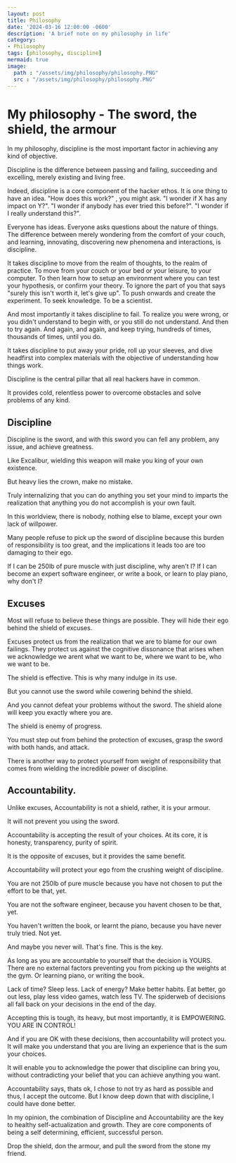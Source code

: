 ```yaml
---
layout: post
title: Philosophy
date: '2024-03-16 12:00:00 -0600'
description: 'A brief note on my philosophy in life'
category:
- Philosophy
tags: [philosophy, discipline]
mermaid: true
image:
  path : "/assets/img/philosophy/philosophy.PNG"
  src : "/assets/img/philosophy/philosophy.PNG"
---
```


# My philosophy - The sword, the shield, the armour

In my philosophy, discipline is the most important factor in achieving any kind of objective.

Discipline is the difference between passing and failing, succeeding and excelling, merely existing and living free. 

Indeed, discipline is a core component of the hacker ethos. It is one thing to have an idea. "How does this work?" , you might ask. "I wonder if X has any impact on Y?". "I wonder if anybody has ever tried this before?". "I wonder if I really understand this?".

Everyone has ideas. Everyone asks questions about the nature of things. The difference between merely wondering from the comfort of your couch, and learning, innovating, discovering new phenomena and interactions, is discipline.

It takes discipline to move from the realm of thoughts, to the realm of practice. To move from your couch or your bed or your leisure, to your computer. To then learn how to setup an environment where you can test your hypothesis, or confirm your theory. To ignore the part of you that says "surely this isn't worth it, let's give up". To push onwards and create the experiment. To seek knowledge. To be a scientist. 

And most importantly it takes discipline to fail. To realize you were wrong, or you didn't understand to begin with, or you still do not understand. And then to try again. And again, and again, and keep trying, hundreds of times, thousands of times, until you do.

It takes discipline to put away your pride, roll up your sleeves, and dive headfirst into complex materials with the objective of understanding how things work. 

Discipline is the central pillar that all real hackers have in common.

It provides cold, relentless power to overcome obstacles and solve problems of any kind.

## Discipline

Discipline is the sword, and with this sword you can fell any problem, any issue, and achieve greatness.

Like Excalibur, wielding this weapon will make you king of your own existence.

But heavy lies the crown, make no mistake.

Truly internalizing that you can do anything you set your mind to imparts the realization that anything you do not accomplish is your own fault.

In this worldview, there is nobody, nothing else to blame, except your own lack of willpower.

Many people refuse to pick up the sword of discipline because this burden of responsibility is too great, and the implications it leads too are too damaging to their ego.

If I can be 250lb of pure muscle with just discipline, why aren't I? If I can become an expert software engineer, or write a book, or learn to play piano, why don't I? 

## Excuses

Most will refuse to believe these things are possible. They will hide their ego behind the shield of excuses. 

Excuses protect us from the realization that we are to blame for our own failings. They protect us against the cognitive dissonance that arises when we acknowledge we arent what we want to be, where we want to be, who we want to be.

The shield is effective. This is why many indulge in its use. 

But you cannot use the sword while cowering behind the shield.

And you cannot defeat your problems without the sword. The shield alone will keep you exactly where you are.

The shield is enemy of progress. 

You must step out from behind the protection of excuses, grasp the sword with both hands, and attack. 

There is another way to protect yourself from weight of responsibility that comes from wielding the incredible power of discipline.

## Accountability. 

Unlike excuses, Accountability is not a shield, rather, it is your armour. 

It will not prevent you using the sword.

Accountability is accepting the result of your choices. At its core, it is honesty, transparency, purity of spirit.

It is the opposite of excuses, but it provides the same benefit.

Accountability will protect your ego from the crushing weight of discipline. 

You are not 250lb of pure muscle because you have not chosen to put the effort to be that, yet. 

You are not the software engineer, because you havent chosen to be that, yet.

You haven't written the book, or learnt the piano, because you have never truly tried. Not yet. 

And maybe you never will. That's fine. This is the key.

As long as you are accountable to yourself that the decision is YOURS. There are no external factors preventing you from picking up the weights at the gym. Or learning piano, or writing the book.

Lack of time? Sleep less. Lack of energy? Make better habits. Eat better, go out less, play less video games, watch less TV. The spiderweb of decisions all fall back on your decisions in the end of the day.

Accepting this is tough, its heavy, but most importantly, it is EMPOWERING. YOU ARE IN CONTROL!

And if you are OK with these decisions, then accountability will protect you. It will make you understand that you are living an experience that is the sum your choices.

It will enable you to acknowledge the power that discipline can bring you, without contradicting your belief that you can achieve anything you want.

Accountability says, thats ok, I chose to not try as hard as possible and thus, I accept the outcome. But I know deep down that with discipline, I could have done better.

In my opinion, the combination of Discipline and Accountability are the key to healthy self-actualization and growth. They are core components of being a self determining, efficient, successful person.

Drop the shield, don the armour, and pull the sword from the stone my friend.

